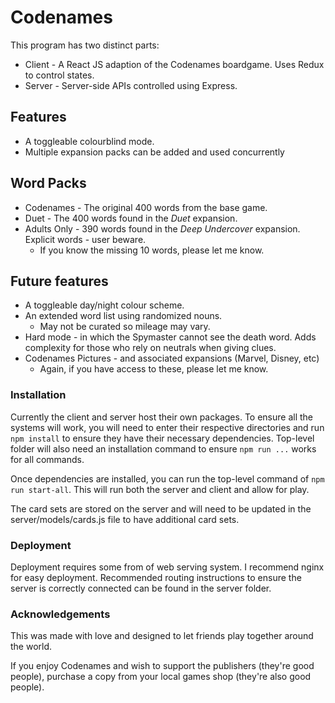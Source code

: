 # Codenames

This program has two distinct parts:
* Client - A React JS adaption of the Codenames boardgame. Uses Redux to control states.
* Server - Server-side APIs controlled using Express.

## Features
* A toggleable colourblind mode.
* Multiple expansion packs can be added and used concurrently

## Word Packs
* Codenames - The original 400 words from the base game.
* Duet - The 400 words found in the *Duet* expansion.
* Adults Only - 390 words found in the *Deep Undercover* expansion. Explicit words - user beware.
  * If you know the missing 10 words, please let me know.

## Future features
* A toggleable day/night colour scheme.
* An extended word list using randomized nouns.
  * May not be curated so mileage may vary.
* Hard mode - in which the Spymaster cannot see the death word. Adds complexity for those who rely on neutrals when giving clues.
* Codenames Pictures - and associated expansions (Marvel, Disney, etc)
  * Again, if you have access to these, please let me know.

### Installation
Currently the client and server host their own packages. To ensure all the systems will work, you will need to enter their respective directories and run `npm install` to ensure they have their necessary dependencies. Top-level folder will also need an installation command to ensure `npm run ...` works for all commands. 

Once dependencies are installed, you can run the top-level command of `npm run start-all`. This will run both the server and client and allow for play.

The card sets are stored on the server and will need to be updated in the server/models/cards.js file to have additional card sets.

### Deployment
Deployment requires some from of web serving system. I recommend nginx for easy deployment. Recommended routing instructions to ensure the server is correctly connected can be found in the server folder.

### Acknowledgements

This was made with love and designed to let friends play together around the world.

If you enjoy Codenames and wish to support the publishers (they're good people), purchase a copy from your local games shop (they're also good people).